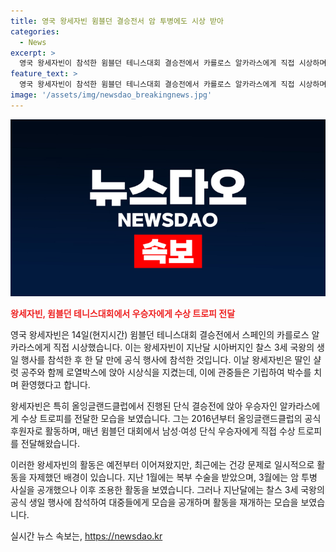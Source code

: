 ```yaml
---
title: 영국 왕세자빈 윔블던 결승전서 암 투병에도 시상 받아
categories:
  - News
excerpt: >
  영국 왕세자빈이 참석한 윔블던 테니스대회 결승전에서 카를로스 알카라스에게 직접 시상하며 이목을 끌었다. 암 투병 후 처음으로 대외 행사에 나선 왕세자빈은 건강한 모습을 보여주며 로열박스에서 관중들의 환호를 받았다. 복부 수술을 받고 암 투병 사실을 공개한 후로 처음으로 대외활동에 참석한 왕세자빈은 꾸준한 회복을 보여주고 있다.
feature_text: >
  영국 왕세자빈이 참석한 윔블던 테니스대회 결승전에서 카를로스 알카라스에게 직접 시상하며 이목을 끌었다. 암 투병 후 처음으로 대외 행사에 나선 왕세자빈은 건강한 모습을 보여주며 로열박스에서 관중들의 환호를 받았다. 복부 수술을 받고 암 투병 사실을 공개한 후로 처음으로 대외활동에 참석한 왕세자빈은 꾸준한 회복을 보여주고 있다.
image: '/assets/img/newsdao_breakingnews.jpg'
---
```


<p><img src="/assets/img/newsdao_breakingnews.jpg" alt="firstkoreanews 속보" /></p>

<p><b><span style="color: #ee2323;">왕세자빈, 윔블던 테니스대회에서 우승자에게 수상 트로피 전달</span></b></p>

<p>영국 왕세자빈은 14일(현지시간) 윔블던 테니스대회 결승전에서 스페인의 카를로스 알카라스에게 직접 시상했습니다. 이는 왕세자빈이 지난달 시아버지인 찰스 3세 국왕의 생일 행사를 참석한 후 한 달 만에 공식 행사에 참석한 것입니다. 이날 왕세자빈은 딸인 샬럿 공주와 함께 로열박스에 앉아 시상식을 지켰는데, 이에 관중들은 기립하여 박수를 치며 환영했다고 합니다.</p>

<p>왕세자빈은 특히 올잉글랜드클럽에서 진행된 단식 결승전에 앉아 우승자인 알카라스에게 수상 트로피를 전달한 모습을 보였습니다. 그는 2016년부터 올잉글랜드클럽의 공식 후원자로 활동하며, 매년 윔블던 대회에서 남성·여성 단식 우승자에게 직접 수상 트로피를 전달해왔습니다.</p>

<p>이러한 왕세자빈의 활동은 예전부터 이어져왔지만, 최근에는 건강 문제로 일시적으로 활동을 자제했던 배경이 있습니다. 지난 1월에는 복부 수술을 받았으며, 3월에는 암 투병 사실을 공개했으나 이후 조용한 활동을 보였습니다. 그러나 지난달에는 찰스 3세 국왕의 공식 생일 행사에 참석하여 대중들에게 모습을 공개하며 활동을 재개하는 모습을 보였습니다.</p>
실시간 뉴스 속보는, <a href="https://newsdao.kr" rel="dofollow">https://newsdao.kr</a>


